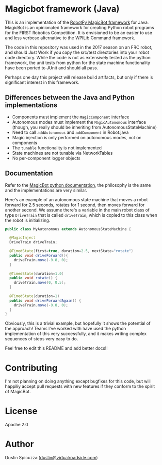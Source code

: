 Magicbot framework (Java)
=========================

This is an implementation of the [RobotPy MagicBot framework](http://robotpy.readthedocs.io/en/stable/frameworks/magicbot.html)
for Java. MagicBot is an opinionated framework for creating Python robot
programs for the FIRST Robotics Competition. It is envisioned to be an easier
to use and less verbose alternative to the WPILib Command framework.

The code in this repository was used in the 2017 season on an FRC robot, and
should Just Work if you copy the src/test directories into your robot code
directory. While the code is not as extensively tested as the python framework,
the unit tests from python for the state machine functionality have been ported
to JUnit and should all pass.

Perhaps one day this project will release build artifacts, but only
if there is significant interest in this framework.


Differences between the Java and Python implementations
-------------------------------------------------------

* Components must implement the `MagicComponent` interface
* Autonomous modes must implement the `MagicAutonomous` interface (though, you really
  should be inheriting from AutonomousStateMachine)
* Need to call `addAutonomous` and `addComponent` in Robot.java
* Magic injection is only performed on autonomous modes, not on components
* The `tunable` functionality is not implemented
* State machines are not tunable via NetworkTables
* No per-component logger objects

Documentation
-------------

Refer to the [MagicBot python documentation](http://robotpy.readthedocs.io/en/stable/frameworks/magicbot.html),
the philosophy is the same and the implementations are very similar.

Here's an example of an autonomous state machine that moves a robot forward for
2.5 seconds, rotates for 1 second, then moves forward for another second. We
assume there's a variable in the main robot class of type `DriveTrain` that is
called `driveTrain`, which is copied to this class when the robot is initializing.

``` java
public class MyAutonomous extends AutonomousStateMachine {

  @MagicInject
  DriveTrain driveTrain;

  @TimedState(first=true, duration=2.5, nextState="rotate")
  public void driveForward(){
    driveTrain.move(-0.8, 0);
  }
  
  @TimedState(duration=1.0)
  public void rotate() {
    driveTrain.move(0, 0.5);
  }
  
  @TimedState(duration=1)
  public void driveForwardAgain() {
    driveTrain.move(-0.8, 0);
  }
}
```

Obviously, this is a trivial example, but hopefully it shows the potential of
the approach! Teams I've worked with have used the python implementation of this
very successfully, and it makes writing complex sequences of steps very easy to
do.

Feel free to edit this README and add better docs!!

Contributing
============

I'm not planning on doing anything except bugfixes for this code, but will
happiliy accept pull requests with new features if they conform to the spirit of
MagicBot.

License
=======

Apache 2.0

Author
======

Dustin Spicuzza (dustin@virtualroadside.com)
